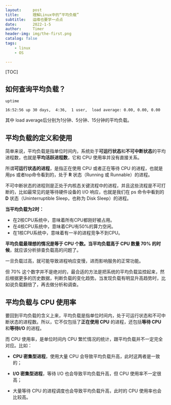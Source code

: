 ```yaml
---
layout:     post
title:      理解Linux中的“平均负载”
subtitle:   运维也要学一点点
date:       2022-1-5
author:     Timer
header-img: img/the-first.png
catalog: false
tags:
    - linux
    - OS

---
```


[TOC]



## 如何查询平均负载？

```shell
uptime
```

```shell
16:52:56 up 30 days,  4:36,  1 user,  load average: 0.00, 0.00, 0.00
```

其中 load average后分别为1分钟、5分钟、15分钟的平均负载。



## 平均负载的定义和使用

简单来说，平均负载是指单位时间内，系统处于**可运行状态**和**不可中断状态**的平均进程数，也就是**平均活跃进程数**，它和 CPU 使用率并没有直接关系。

所谓**可运行状态的进程**，是指正在使用 CPU 或者正在等待 CPU 的进程，也就是用ps 或者top命令看到的，处于 **R** 状态（Running 或 Runnable）的进程。

不可中断状态的进程则是正处于内核态关键流程中的进程，并且这些流程是不可打断的，比如最常见的是等待硬件设备的 I/O 响应，也就是我们在 ps 命令中看到的 **D** 状态（Uninterruptible Sleep，也称为 Disk Sleep）的进程。

**当平均负载为2时：**

- 在2核CPU系统中，意味着所有CPU都刚好被占用。
- 在4核CPU系统中，意味着CPU有50%的算力空闲。
- 在1核CPU系统中，意味着有一半的进程竞争不到CPU。

**平均负载最理想的情况是等于 CPU 个数。当平均负载高于 CPU 数量 70% 的时候**，就应该分析排查负载高的问题了。

一旦负载过高，就可能导致进程响应变慢，进而影响服务的正常功能。

但 70% 这个数字并不是绝对的，最合适的方法是把系统的平均负载监控起来，然后根据更多的历史数据，判断负载的变化趋势。当发现负载有明显升高趋势时，比如说负载翻倍了，再去做分析和调查。  

## **平均负载与** **CPU** **使用率**

要回到平均负载的含义上来，平均负载是指单位时间内，处于可运行状态和不可中断状态的进程数。所以，它不仅包括了**正在使用 CPU** 的进程，还包括**等待 CPU** 和**等待I/O** 的进程。

而 CPU 使用率，是单位时间内 CPU 繁忙情况的统计，跟平均负载并不一定完全对应。比如：

- **CPU 密集型进程**，使用大量 CPU 会导致平均负载升高，此时这两者是一致的；

- **I/O 密集型进程**，等待 I/O 也会导致平均负载升高，但 CPU 使用率不一定很高；

- 大量等待 CPU 的进程调度也会导致平均负载升高，此时的 CPU 使用率也会比较高。



























